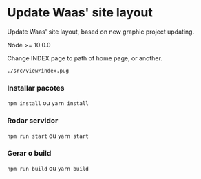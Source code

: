 # Update Waas' site layout 
Update Waas' site layout, based on new graphic project updating.

Node >= 10.0.0

Change INDEX page to path of home page, or another.
```shell
./src/view/index.pug
```

### Installar pacotes
`npm install` ou 
`yarn install`

### Rodar servidor
`npm run start` ou
`yarn start`

### Gerar o build
`npm run build` ou
`yarn build`
